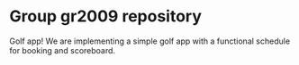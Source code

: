 # Group gr2009 repository

Golf app!
We are implementing a simple golf app with a functional schedule for booking and scoreboard.